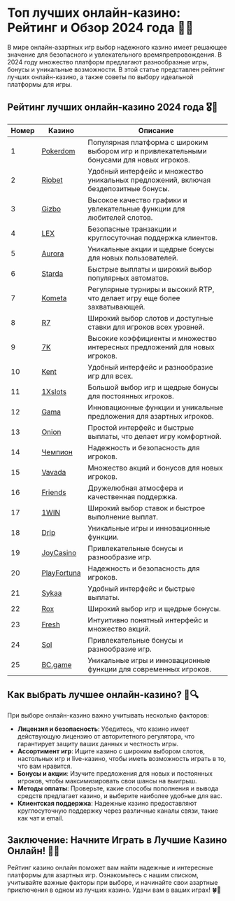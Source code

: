 # Топ лучших онлайн-казино: Рейтинг и Обзор 2024 года 🎰🌟

В мире онлайн-азартных игр выбор надежного казино имеет решающее значение для безопасного и увлекательного времяпрепровождения. В 2024 году множество платформ предлагают разнообразные игры, бонусы и уникальные возможности. В этой статье представлен рейтинг лучших онлайн-казино, а также советы по выбору идеальной платформы для игры.

## Рейтинг лучших онлайн-казино 2024 года 🎖️🌟

| Номер | Казино | Описание |
|-------|--------|----------|
| 1 | [Pokerdom](https://brandplay.link/4k77v2yx) | Популярная платформа с широким выбором игр и привлекательными бонусами для новых игроков. |
| 2 | [Riobet](https://brandplay.link/7xBLTPyj) | Удобный интерфейс и множество уникальных предложений, включая бездепозитные бонусы. |
| 3 | [Gizbo](https://brandplay.link/bprXw4YV) | Высокое качество графики и увлекательные функции для любителей слотов. |
| 4 | [LEX](https://brandplay.link/zW4hdDFV) | Безопасные транзакции и круглосуточная поддержка клиентов. |
| 5 | [Aurora](https://10trafic-stat2.com/click/668546556bcc6313411604bd/6766/13032/subaccount) | Уникальные акции и щедрые бонусы для новых пользователей. |
| 6 | [Starda](https://brandplay.link/fB7xwRFL) | Быстрые выплаты и широкий выбор популярных автоматов. |
| 7 | [Kometa](https://brandplay.link/8ZymQJV8) | Регулярные турниры и высокий RTP, что делает игру еще более захватывающей. |
| 8 | [R7](https://brandplay.link/bMd3Yjsw) | Широкий выбор слотов и доступные ставки для игроков всех уровней. |
| 9 | [7K](https://brandplay.link/BvQyFShp) | Высокие коэффициенты и множество интересных предложений для новых игроков. |
| 10 | [Kent](https://brandplay.link/Fv2WP3js) | Удобный интерфейс и разнообразие игр для всех. |
| 11 | [1Xslots](https://brandplay.link/hSB1khtr) | Большой выбор игр и щедрые бонусы для постоянных игроков. |
| 12 | [Gama](https://brandplay.link/j6NMKsDz) | Инновационные функции и уникальные предложения для азартных игроков. |
| 13 | [Onion](https://brandplay.link/zBGRVpQ9) | Простой интерфейс и быстрые выплаты, что делает игру комфортной. |
| 14 | [Чемпион](https://temon-gter.cfd/go/lRq?p80412p304504pcc44t17455) | Надежность и безопасность для игроков. |
| 15 | [Vavada](https://vavadapartner.pro/?promo=ea5c9275-6854-4505-94fc-95ab18221945-linkb2) | Множество акций и бонусов для новых игроков. |
| 16 | [Friends](https://gofriends.vc/linkb2) | Дружелюбная атмосфера и качественная поддержка. |
| 17 | [1WIN](https://brandplay.link/smXVpBbG) | Широкий выбор ставок и быстрое выполнение выплат. |
| 18 | [Drip](https://drp-ircp01.com/c07e6a3db) | Уникальные игры и инновационные функции. |
| 19 | [JoyCasino](https://rpc30.call2me.pro/?/ru/registration?apkpop=0&partner=p24970p3291217pc98f) | Привлекательные бонусы и разнообразие игр. |
| 20 | [PlayFortuna](https://fortunapromo.net/alt/playfortuna/registration?0dc4a9362a71feb7e3f165fb8e766f70) | Надежность и безопасность для игроков. |
| 21 | [Sykaa](https://s-two-way.com/?source=linkb2&pid=30697) | Удобный интерфейс и быстрые выплаты. |
| 22 | [Rox](https://rox-pvwfpjgcxe.com/cb1ee18a5) | Широкий выбор игр и щедрые бонусы. |
| 23 | [Fresh](https://fresh-eumwkxwao.com/c3f7b485d) | Интуитивно понятный интерфейс и множество акций. |
| 24 | [Sol](https://sol-mmtdzfbaco.com/cb2415bca) | Привлекательные бонусы и разнообразие игр. |
| 25 | [BC.game](https://partnerbcgame.com/dcc53d441) | Уникальные игры и инновационные функции для современных игроков. |

## Как выбрать лучшее онлайн-казино? 🤔🔍

При выборе онлайн-казино важно учитывать несколько факторов:

- **Лицензия и безопасность**: Убедитесь, что казино имеет действующую лицензию от авторитетного регулятора, что гарантирует защиту ваших данных и честность игры.
- **Ассортимент игр**: Ищите казино с широким выбором слотов, настольных игр и live-казино, чтобы иметь возможность играть в то, что вам нравится.
- **Бонусы и акции**: Изучите предложения для новых и постоянных игроков, чтобы максимизировать свои шансы на выигрыш.
- **Методы оплаты**: Проверьте, какие способы пополнения и вывода средств предлагает казино, и выберите наиболее удобные для вас.
- **Клиентская поддержка**: Надежные казино предоставляют круглосуточную поддержку через различные каналы связи, такие как чат и email.

## Заключение: Начните Играть в Лучшие Казино Онлайн! 🌟🎉

Рейтинг казино онлайн поможет вам найти надежные и интересные платформы для азартных игр. Ознакомьтесь с нашим списком, учитывайте важные факторы при выборе, и начинайте свои азартные приключения в одном из лучших казино. Удачи вам в ваших играх! 🍀🎰
